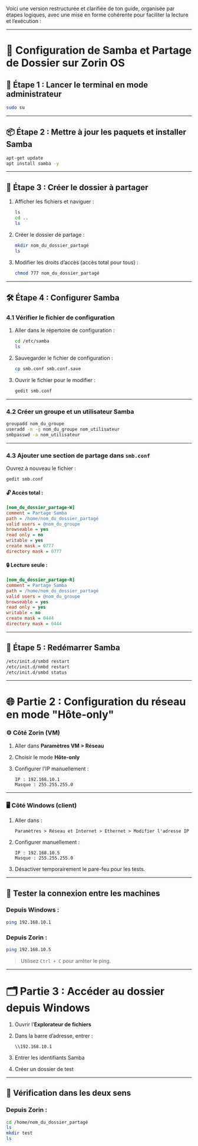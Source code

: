 Voici une version restructurée et clarifiée de ton guide, organisée par étapes logiques, avec une mise en forme cohérente pour faciliter la lecture et l’exécution :

---

# 📁 Configuration de Samba et Partage de Dossier sur Zorin OS

## 🔧 Étape 1 : Lancer le terminal en mode administrateur

```bash
sudo su
```

---

## 📦 Étape 2 : Mettre à jour les paquets et installer Samba

```bash
apt-get update
apt install samba -y
```

---

## 📂 Étape 3 : Créer le dossier à partager

1. Afficher les fichiers et naviguer :

   ```bash
   ls
   cd ..
   ls
   ```

2. Créer le dossier de partage :

   ```bash
   mkdir nom_du_dossier_partagé
   ls
   ```

3. Modifier les droits d’accès (accès total pour tous) :

   ```bash
   chmod 777 nom_du_dossier_partagé
   ```

---

## 🛠️ Étape 4 : Configurer Samba

### 4.1 Vérifier le fichier de configuration

1. Aller dans le répertoire de configuration :

   ```bash
   cd /etc/samba
   ls
   ```

2. Sauvegarder le fichier de configuration :

   ```bash
   cp smb.conf smb.conf.save
   ```

3. Ouvrir le fichier pour le modifier :

   ```bash
   gedit smb.conf
   ```

---

### 4.2 Créer un groupe et un utilisateur Samba

```bash
groupadd nom_du_groupe
useradd -m -g nom_du_groupe nom_utilisateur
smbpasswd -a nom_utilisateur
```

---

### 4.3 Ajouter une section de partage dans `smb.conf`

Ouvrez à nouveau le fichier :

```bash
gedit smb.conf
```

#### 🔓 Accès total :

```ini
[nom_du_dossier_partage-W]
comment = Partage Samba
path = /home/nom_du_dossier_partagé
valid users = @nom_du_groupe
browseable = yes
read only = no
writable = yes
create mask = 0777
directory mask = 0777
```

#### 🔒 Lecture seule :

```ini
[nom_du_dossier_partage-R]
comment = Partage Samba
path = /home/nom_du_dossier_partagé
valid users = @nom_du_groupe
browseable = yes
read only = yes
writable = no
create mask = 0444
directory mask = 0444
```

---

## 🔄 Étape 5 : Redémarrer Samba

```bash
/etc/init.d/smbd restart
/etc/init.d/nmbd restart
/etc/init.d/smbd status
```

---

# 🌐 Partie 2 : Configuration du réseau en mode "Hôte-only"

### ⚙️ Côté Zorin (VM)

1. Aller dans **Paramètres VM > Réseau**

2. Choisir le mode **Hôte-only**

3. Configurer l'IP manuellement :

   ```
   IP : 192.168.10.1
   Masque : 255.255.255.0
   ```

---

### 🖥️ Côté Windows (client)

1. Aller dans :

   ```
   Paramètres > Réseau et Internet > Ethernet > Modifier l'adresse IP
   ```

2. Configurer manuellement :

   ```
   IP : 192.168.10.5
   Masque : 255.255.255.0
   ```

3. Désactiver temporairement le pare-feu pour les tests.

---

## 🔌 Tester la connexion entre les machines

### Depuis Windows :

```bash
ping 192.168.10.1
```

### Depuis Zorin :

```bash
ping 192.168.10.5
```

> Utilisez `Ctrl + C` pour arrêter le ping.

---

# 🗂️ Partie 3 : Accéder au dossier depuis Windows

1. Ouvrir l’**Explorateur de fichiers**
2. Dans la barre d’adresse, entrer :

   ```
   \\192.168.10.1
   ```
3. Entrer les identifiants Samba
4. Créer un dossier de test

---

## 🔁 Vérification dans les deux sens

### Depuis Zorin :

```bash
cd /home/nom_du_dossier_partagé
ls
mkdir test
ls
```



